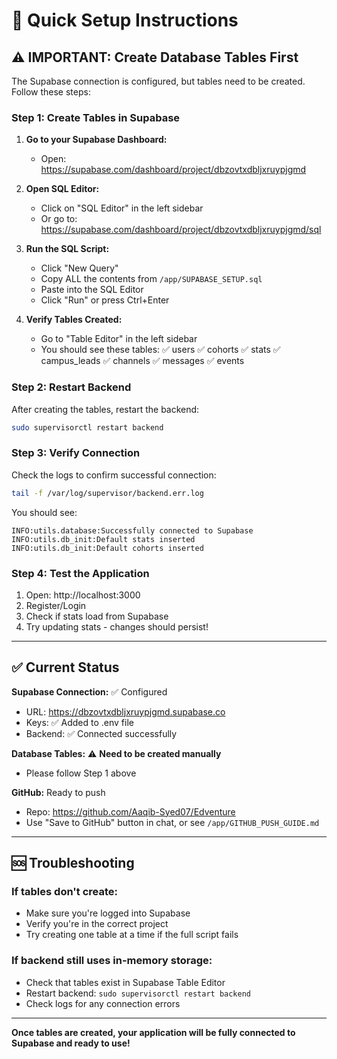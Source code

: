 # 🚀 Quick Setup Instructions

## ⚠️ IMPORTANT: Create Database Tables First

The Supabase connection is configured, but tables need to be created. Follow these steps:

### Step 1: Create Tables in Supabase

1. **Go to your Supabase Dashboard:**
   - Open: https://supabase.com/dashboard/project/dbzovtxdbljxruypjgmd

2. **Open SQL Editor:**
   - Click on "SQL Editor" in the left sidebar
   - Or go to: https://supabase.com/dashboard/project/dbzovtxdbljxruypjgmd/sql

3. **Run the SQL Script:**
   - Click "New Query"
   - Copy ALL the contents from `/app/SUPABASE_SETUP.sql`
   - Paste into the SQL Editor
   - Click "Run" or press Ctrl+Enter

4. **Verify Tables Created:**
   - Go to "Table Editor" in the left sidebar
   - You should see these tables:
     ✅ users
     ✅ cohorts
     ✅ stats
     ✅ campus_leads
     ✅ channels
     ✅ messages
     ✅ events

### Step 2: Restart Backend

After creating the tables, restart the backend:

```bash
sudo supervisorctl restart backend
```

### Step 3: Verify Connection

Check the logs to confirm successful connection:

```bash
tail -f /var/log/supervisor/backend.err.log
```

You should see:
```
INFO:utils.database:Successfully connected to Supabase
INFO:utils.db_init:Default stats inserted
INFO:utils.db_init:Default cohorts inserted
```

### Step 4: Test the Application

1. Open: http://localhost:3000
2. Register/Login
3. Check if stats load from Supabase
4. Try updating stats - changes should persist!

---

## ✅ Current Status

**Supabase Connection:** ✅ Configured
- URL: https://dbzovtxdbljxruypjgmd.supabase.co
- Keys: ✅ Added to .env file
- Backend: ✅ Connected successfully

**Database Tables:** ⚠️ **Need to be created manually**
- Please follow Step 1 above

**GitHub:** Ready to push
- Repo: https://github.com/Aaqib-Syed07/Edventure
- Use "Save to GitHub" button in chat, or see `/app/GITHUB_PUSH_GUIDE.md`

---

## 🆘 Troubleshooting

### If tables don't create:
- Make sure you're logged into Supabase
- Verify you're in the correct project
- Try creating one table at a time if the full script fails

### If backend still uses in-memory storage:
- Check that tables exist in Supabase Table Editor
- Restart backend: `sudo supervisorctl restart backend`
- Check logs for any connection errors

---

**Once tables are created, your application will be fully connected to Supabase and ready to use!**
